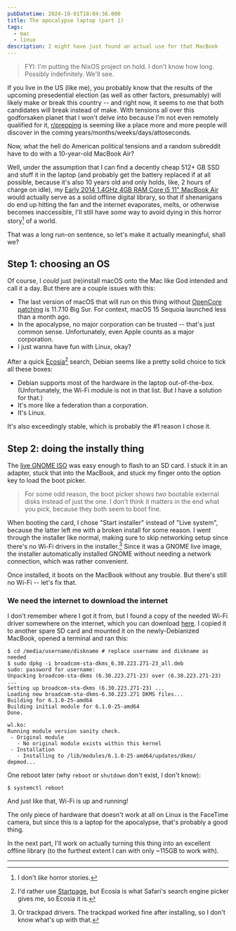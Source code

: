 ```yaml
---
pubDatetime: 2024-10-01T18:04:36.000
title: The apocalypse laptop (part 1)
tags:
  - mac
  - linux
description: I might have just found an actual use for that MacBook
---
```


> FYI: I'm putting the NixOS project on hold. I don't know how long. Possibly indefinitely. We'll see.

If you live in the US (like me), you probably know that the results of the upcoming presedential election (as well as other factors, presumably) will likely make or break this country -- and right now, it seems to me that both candidates will break instead of make. With tensions all over this godforsaken planet that I won't delve into because I'm not even remotely qualified for it, [r/prepping] is seeming like a place more and more people will discover in the coming years/months/weeks/days/attoseconds.

Now, what the hell do American political tensions and a random subreddit have to do with a 10-year-old MacBook Air?

Well, under the assumption that I can find a decently cheap 512+ GB SSD and stuff it in the laptop (and probably get the battery replaced if at all possible, because it's also 10 years old and only holds, like, 2 hours of charge on idle), my [Early 2014 1.4GHz 4GB RAM Core i5 11" MacBook Air][MacBook Air] would actually serve as a solid offline digital library, so that if shenanigans do end up hitting the fan and the internet evaporates, melts, or otherwise becomes inaccessible, I'll still have _some_ way to avoid dying in this horror story[^1] of a world.

That was a long run-on sentence, so let's make it actually meaningful, shall we?

[r/prepping]: https://reddit.com/r/prepping
[MacBook Air]: https://everymac.com/systems/apple/macbook-air/specs/macbook-air-core-i5-1.4-11-early-2014-specs.html

## Step 1: choosing an OS

Of course, I _could_ just (re)install macOS onto the Mac like God intended and call it a day. But there are a couple issues with this:
- The last version of macOS that will run on this thing without [OpenCore patching] is 11.7.10 Big Sur. For context, macOS 15 Sequoia launched less than a month ago.
- In the apocalypse, no major corporation can be trusted -- that's just common sense. Unfortunately, even Apple counts as a major corporation.
- I just wanna have fun with Linux, okay?

After a quick [Ecosia](https://ecosia.org)[^2] search, Debian seems like a pretty solid choice to tick all these boxes:
- Debian supports most of the hardware in the laptop out-of-the-box. (Unfortunately, the Wi-Fi module is not in that list. But I have a solution for that.)
- It's more like a federation than a corporation.
- It's Linux.

It's also exceedingly stable, which is probably the #1 reason I chose it.

[OpenCore patching]: https://dortania.github.io/OpenCore-Legacy-Patcher/

## Step 2: doing the instally thing

The [live GNOME ISO] was easy enough to flash to an SD card. I stuck it in an adapter, stuck that into the MacBook, and stuck my finger onto the option key to load the boot picker.

> For some odd reason, the boot picker shows _two_ bootable external disks instead of just the one. I don't think it matters in the end what you pick, because they both seem to boot fine.

When booting the card, I chose "Start installer" instead of "Live system", because the latter left me with a broken install for some reason. I went through the installer like normal, making sure to skip networking setup since there's no Wi-Fi drivers in the installer.[^3] Since it was a GNOME live image, the installer automatically installed GNOME without needing a network connection, which was rather convenient.

Once installed, it boots on the MacBook without any trouble. But there's still no Wi-Fi -- let's fix that.

### We need the internet to download the internet

I don't remember where I got it from, but I found a copy of the needed Wi-Fi driver somewhere on the internet, which you can download [here](/public/assets/other/broadcom-sta-dkms_6.30.223.271-23_all.deb). I copied it to another spare SD card and mounted it on the newly-Debianized MacBook, opened a terminal and ran this:

```console
$ cd /media/username/diskname # replace username and diskname as needed
$ sudo dpkg -i broadcom-sta-dkms_6.30.223.271-23_all.deb
sudo: password for username: 
Unpacking broadcom-sta-dkms (6.30.223.271-23) over (6.30.223.271-23) ...
Setting up broadcom-sta-dkms (6.30.223.271-23) ...
Loading new broadcom-sta-dkms-6.30.223.271 DKMS files...
Building for 6.1.0-25-amd64
Building initial module for 6.1.0-25-amd64
Done.

wl.ko:
Running module version sanity check.
 - Original module
   - No original module exists within this kernel
 - Installation
   - Installing to /lib/modules/6.1.0-25-amd64/updates/dkms/
depmod...
```

One reboot later (why `reboot` or `shutdown` don't exist, I don't know):

```console
$ systemctl reboot
```

And just like that, Wi-Fi is up and running!

The only piece of hardware that doesn't work at all on Linux is the FaceTime camera, but since this is a laptop for the apocalypse, that's probably a good thing.

In the next part, I'll work on actually turning this thing into an excellent offline library (to the furthest extent I can with only ~115GB to work with).

[live GNOME ISO]: https://cdimage.debian.org/debian-cd/current-live/amd64/iso-hybrid/debian-live-12.7.0-amd64-gnome.iso

------

[^1]: I don't _like_ horror stories.
[^2]: I'd rather use [Startpage](https://startpage.com), but Ecosia is what Safari's search engine picker gives me, so Ecosia it is.
[^3]: Or trackpad drivers. The trackpad worked fine after installing, so I don't know what's up with that.
